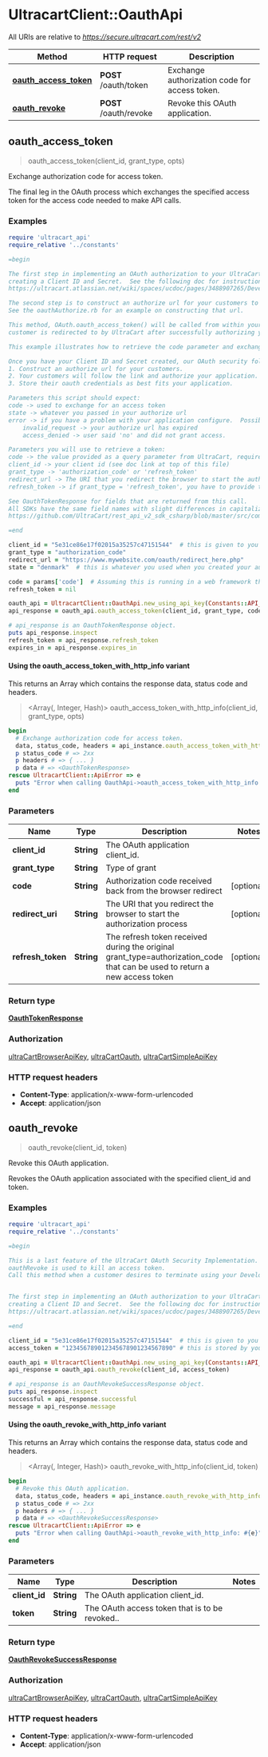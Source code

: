# UltracartClient::OauthApi

All URIs are relative to *https://secure.ultracart.com/rest/v2*

| Method | HTTP request | Description |
| ------ | ------------ | ----------- |
| [**oauth_access_token**](OauthApi.md#oauth_access_token) | **POST** /oauth/token | Exchange authorization code for access token. |
| [**oauth_revoke**](OauthApi.md#oauth_revoke) | **POST** /oauth/revoke | Revoke this OAuth application. |


## oauth_access_token

> <OauthTokenResponse> oauth_access_token(client_id, grant_type, opts)

Exchange authorization code for access token.

The final leg in the OAuth process which exchanges the specified access token for the access code needed to make API calls. 


### Examples

```ruby
require 'ultracart_api'
require_relative '../constants'

=begin

The first step in implementing an OAuth authorization to your UltraCart Developer Application is
creating a Client ID and Secret.  See the following doc for instructions on doing so:
https://ultracart.atlassian.net/wiki/spaces/ucdoc/pages/3488907265/Developer+Applications+-+Creating+a+Client+ID+and+Secret+for+an+OAuth+Application

The second step is to construct an authorize url for your customers to follow and authorize your application.
See the oauthAuthorize.rb for an example on constructing that url.

This method, OAuth.oauth_access_token() will be called from within your redirect script, i.e. that web page the
customer is redirected to by UltraCart after successfully authorizing your application.

This example illustrates how to retrieve the code parameter and exchange it for an access_token and refresh_token.

Once you have your Client ID and Secret created, our OAuth security follows the industry standards.
1. Construct an authorize url for your customers.
2. Your customers will follow the link and authorize your application.
3. Store their oauth credentials as best fits your application.

Parameters this script should expect:
code -> used to exchange for an access token
state -> whatever you passed in your authorize url
error -> if you have a problem with your application configure.  Possible values are:
    invalid_request -> your authorize url has expired
    access_denied -> user said 'no' and did not grant access.

Parameters you will use to retrieve a token:
code -> the value provided as a query parameter from UltraCart, required if grant_type is 'authorization_code'
client_id -> your client id (see doc link at top of this file)
grant_type -> 'authorization_code' or 'refresh_token'
redirect_url -> The URI that you redirect the browser to start the authorization process
refresh_token -> if grant_type = 'refresh_token', you have to provide the refresh token.  makes sense, yes?

See OauthTokenResponse for fields that are returned from this call.
All SDKs have the same field names with slight differences in capitalization and underscores.
https://github.com/UltraCart/rest_api_v2_sdk_csharp/blob/master/src/com.ultracart.admin.v2/Model/OauthTokenResponse.cs

=end

client_id = "5e31ce86e17f02015a35257c47151544"  # this is given to you when you create your application (see the doc link above)
grant_type = "authorization_code"
redirect_url = "https://www.mywebsite.com/oauth/redirect_here.php"
state = "denmark"  # this is whatever you used when you created your authorize url (see oauthAuthorize.rb)

code = params['code']  # Assuming this is running in a web framework that provides params
refresh_token = nil

oauth_api = UltracartClient::OauthApi.new_using_api_key(Constants::API_KEY)
api_response = oauth_api.oauth_access_token(client_id, grant_type, code, redirect_url, refresh_token)

# api_response is an OauthTokenResponse object.
puts api_response.inspect
refresh_token = api_response.refresh_token
expires_in = api_response.expires_in
```


#### Using the oauth_access_token_with_http_info variant

This returns an Array which contains the response data, status code and headers.

> <Array(<OauthTokenResponse>, Integer, Hash)> oauth_access_token_with_http_info(client_id, grant_type, opts)

```ruby
begin
  # Exchange authorization code for access token.
  data, status_code, headers = api_instance.oauth_access_token_with_http_info(client_id, grant_type, opts)
  p status_code # => 2xx
  p headers # => { ... }
  p data # => <OauthTokenResponse>
rescue UltracartClient::ApiError => e
  puts "Error when calling OauthApi->oauth_access_token_with_http_info: #{e}"
end
```

### Parameters

| Name | Type | Description | Notes |
| ---- | ---- | ----------- | ----- |
| **client_id** | **String** | The OAuth application client_id. |  |
| **grant_type** | **String** | Type of grant |  |
| **code** | **String** | Authorization code received back from the browser redirect | [optional] |
| **redirect_uri** | **String** | The URI that you redirect the browser to start the authorization process | [optional] |
| **refresh_token** | **String** | The refresh token received during the original grant_type&#x3D;authorization_code that can be used to return a new access token | [optional] |

### Return type

[**OauthTokenResponse**](OauthTokenResponse.md)

### Authorization

[ultraCartBrowserApiKey](../README.md#ultraCartBrowserApiKey), [ultraCartOauth](../README.md#ultraCartOauth), [ultraCartSimpleApiKey](../README.md#ultraCartSimpleApiKey)

### HTTP request headers

- **Content-Type**: application/x-www-form-urlencoded
- **Accept**: application/json


## oauth_revoke

> <OauthRevokeSuccessResponse> oauth_revoke(client_id, token)

Revoke this OAuth application.

Revokes the OAuth application associated with the specified client_id and token. 


### Examples

```ruby
require 'ultracart_api'
require_relative '../constants'

=begin

This is a last feature of the UltraCart OAuth Security Implementation.
oauthRevoke is used to kill an access token.
Call this method when a customer desires to terminate using your Developer Application.


The first step in implementing an OAuth authorization to your UltraCart Developer Application is
creating a Client ID and Secret.  See the following doc for instructions on doing so:
https://ultracart.atlassian.net/wiki/spaces/ucdoc/pages/3488907265/Developer+Applications+-+Creating+a+Client+ID+and+Secret+for+an+OAuth+Application

=end

client_id = "5e31ce86e17f02015a35257c47151544"  # this is given to you when you create your application (see the doc link above)
access_token = "123456789012345678901234567890" # this is stored by your application somewhere somehow.

oauth_api = UltracartClient::OauthApi.new_using_api_key(Constants::API_KEY)
api_response = oauth_api.oauth_revoke(client_id, access_token)

# api_response is an OauthRevokeSuccessResponse object.
puts api_response.inspect
successful = api_response.successful
message = api_response.message
```


#### Using the oauth_revoke_with_http_info variant

This returns an Array which contains the response data, status code and headers.

> <Array(<OauthRevokeSuccessResponse>, Integer, Hash)> oauth_revoke_with_http_info(client_id, token)

```ruby
begin
  # Revoke this OAuth application.
  data, status_code, headers = api_instance.oauth_revoke_with_http_info(client_id, token)
  p status_code # => 2xx
  p headers # => { ... }
  p data # => <OauthRevokeSuccessResponse>
rescue UltracartClient::ApiError => e
  puts "Error when calling OauthApi->oauth_revoke_with_http_info: #{e}"
end
```

### Parameters

| Name | Type | Description | Notes |
| ---- | ---- | ----------- | ----- |
| **client_id** | **String** | The OAuth application client_id. |  |
| **token** | **String** | The OAuth access token that is to be revoked.. |  |

### Return type

[**OauthRevokeSuccessResponse**](OauthRevokeSuccessResponse.md)

### Authorization

[ultraCartBrowserApiKey](../README.md#ultraCartBrowserApiKey), [ultraCartOauth](../README.md#ultraCartOauth), [ultraCartSimpleApiKey](../README.md#ultraCartSimpleApiKey)

### HTTP request headers

- **Content-Type**: application/x-www-form-urlencoded
- **Accept**: application/json

